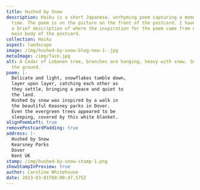 ```yaml
---
title: Hushed by Snow
description: Haiku is a short Japanese, unrhyming poem capturing a moment in
  time. The poem is on the picture on the front of the postcard. I have written
  a brief description of where the inspiration for the poem came from on the
  main body of the postcard.
collection: Haiku
aspect: landscape
image: /img/hushed-by-snow-blog-new-1-.jpg
metaImage: /img/face.jpg
alt: A Cedar of Lebanon tree, branches are hanging, heavy with snow. Snow covers
  the ground.
poem: |-
  Delicate and light, snowflakes tumble down, 
  layer upon layer, catching each other as 
  they settle, bringing a peace and quiet to 
  the land. 
  Hushed by snow was inspired by a walk in 
  the beautiful Keasney parks in Dover. 
  Even the evergreen trees appeared to be 
  sleeping, covered by this white blanket.
alignPoemLeft: true
removePostcardPadding: true
address: |-
  Hushed by Snow
  Kearsney Parks
  Dover
  Kent UK
stamp: /img/hushed-by-snow-stamp-1.png
showStampInPreview: true
author: Caroline Whitehouse
date: 2023-03-01T08:00:47.575Z
---
```

